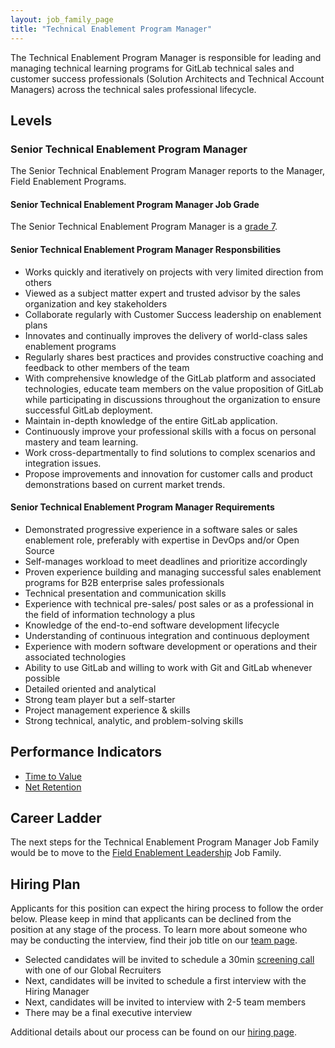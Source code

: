 ```yaml
---
layout: job_family_page
title: "Technical Enablement Program Manager"
---
```


The Technical Enablement Program Manager is responsible for leading and managing technical learning programs for GitLab technical sales and customer success professionals (Solution Architects and Technical Account Managers) across the technical sales professional lifecycle.

## Levels 

### Senior Technical Enablement Program Manager

The Senior Technical Enablement Program Manager reports to the Manager, Field Enablement Programs.

#### Senior Technical Enablement Program Manager Job Grade

The Senior Technical Enablement Program Manager is a [grade 7](/handbook/total-rewards/compensation/compensation-calculator/#gitlab-job-grades).

#### Senior Technical Enablement Program Manager Responsbilities

* Works quickly and iteratively on projects with very limited direction from others
* Viewed as a subject matter expert and trusted advisor by the sales organization and key stakeholders
* Collaborate regularly with Customer Success leadership on enablement plans
* Innovates and continually improves the delivery of world-class sales enablement programs
* Regularly shares best practices and provides constructive coaching and feedback to other members of the team
* With comprehensive knowledge of the GitLab platform and associated technologies, educate team members on the value proposition of GitLab while participating in discussions throughout the organization to ensure successful GitLab deployment.
* Maintain in-depth knowledge of the entire GitLab application.
* Continuously improve your professional skills with a focus on personal mastery and team learning.
* Work cross-departmentally to find solutions to complex scenarios and integration issues.
* Propose improvements and innovation for customer calls and product demonstrations based on current market trends.

#### Senior Technical Enablement Program Manager Requirements 

* Demonstrated progressive experience in a software sales or sales enablement role, preferably with expertise in DevOps and/or Open Source
* Self-manages workload to meet deadlines and prioritize accordingly
* Proven experience building and managing successful sales enablement programs for B2B enterprise sales professionals
* Technical presentation and communication skills
* Experience with technical pre-sales/ post sales or as a professional in the field of information technology a plus
* Knowledge of the end-to-end software development lifecycle
* Understanding of continuous integration and continuous deployment
* Experience with modern software development or operations and their associated technologies
* Ability to use GitLab and willing to work with Git and GitLab whenever possible
* Detailed oriented and analytical
* Strong team player but a self-starter
* Project management experience & skills
* Strong technical, analytic, and problem-solving skills

## Performance Indicators 

* [Time to Value](/handbook/customer-success/vision/#time-to-value-kpis) 
* [Net Retention](/handbook/customer-success/vision/#retention-and-reasons-for-churn)

## Career Ladder 

The next steps for the Technical Enablement Program Manager Job Family would be to move to the [Field Enablement Leadership](/job-families/sales/director-of-field-enablement/) Job Family.

## Hiring Plan

Applicants for this position can expect the hiring process to follow the order below. Please keep in mind that applicants can be declined from the position at any stage of the process. To learn more about someone who may be conducting the interview, find their job title on our [team page](/company/team).

- Selected candidates will be invited to schedule a 30min [screening call](/handbook/hiring/interviewing/#screening-call) with one of our Global Recruiters
- Next, candidates will be invited to schedule a first interview with the Hiring Manager
- Next, candidates will be invited to interview with 2-5 team members
- There may be a final executive interview 

Additional details about our process can be found on our [hiring page](/handbook/hiring).
